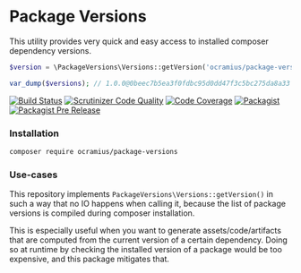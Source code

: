 # Package Versions

This utility provides very quick and easy access to installed composer dependency versions.

```php
$version = \PackageVersions\Versions::getVersion('ocramius/package-versions');

var_dump($versions); // 1.0.0@0beec7b5ea3f0fdbc95d0dd47f3c5bc275da8a33
```

[![Build Status](https://travis-ci.org/Ocramius/PackageVersions.svg?branch=master)](https://travis-ci.org/Ocramius/PackageVersions)
[![Scrutinizer Code Quality](https://scrutinizer-ci.com/g/Ocramius/PackageVersions/badges/quality-score.png?b=master)](https://scrutinizer-ci.com/g/Ocramius/PackageVersions/?branch=master)
[![Code Coverage](https://scrutinizer-ci.com/g/Ocramius/PackageVersions/badges/coverage.png?b=master)](https://scrutinizer-ci.com/g/Ocramius/PackageVersions/?branch=master)
[![Packagist](https://img.shields.io/packagist/v/ocramius/package-versions.svg)](ocramius/package-versions)
[![Packagist Pre Release](https://img.shields.io/packagist/vpre/ocramius/package-versions.svg)](ocramius/package-versions)

### Installation

```sh
composer require ocramius/package-versions
```

### Use-cases

This repository implements `PackageVersions\Versions::getVersion()` in such a way that no IO
happens when calling it, because the list of package versions is compiled during composer
installation.

This is especially useful when you want to generate assets/code/artifacts that are computed from
the current version of a certain dependency. Doing so at runtime by checking the installed
version of a package would be too expensive, and this package mitigates that.


